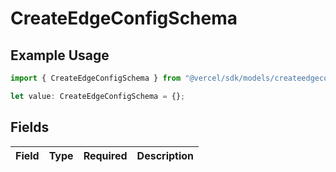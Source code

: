 # CreateEdgeConfigSchema

## Example Usage

```typescript
import { CreateEdgeConfigSchema } from "@vercel/sdk/models/createedgeconfigop.js";

let value: CreateEdgeConfigSchema = {};
```

## Fields

| Field       | Type        | Required    | Description |
| ----------- | ----------- | ----------- | ----------- |